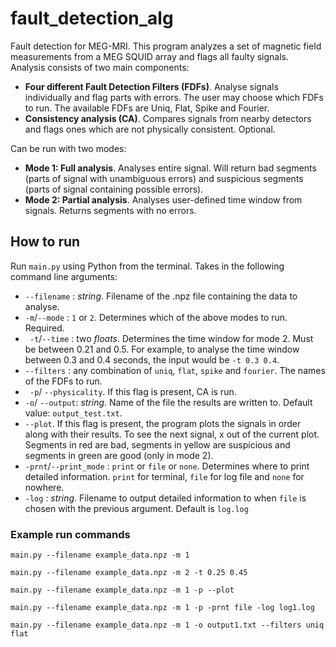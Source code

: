 # fault_detection_alg
Fault detection for MEG-MRI. This program analyzes a set of magnetic field measurements from a MEG SQUID array and flags all faulty signals. Analysis consists of two main components:

- **Four different Fault Detection Filters (FDFs)**. Analyse signals individually and flag parts with errors. The user may choose which FDFs to run. The available FDFs are Uniq, Flat, Spike and Fourier.
- **Consistency analysis (CA)**. Compares signals from nearby detectors and flags ones which are not physically consistent. Optional.

Can be run with two modes: 

- **Mode 1: Full analysis**. Analyses entire signal. Will return bad segments (parts of signal with unambiguous errors) and suspicious segments (parts of signal containing possible errors).
- **Mode 2: Partial analysis**. Analyses user-defined time window from signals. Returns segments with no errors.

## How to run
Run ` main.py ` using Python from the terminal. Takes in the following command line arguments:

- `--filename` : *string*. Filename of the .npz file containing the data to analyse.
- ` -m `/` --mode ` : `1` or `2`. Determines which of the above modes to run. Required.
- ` -t`/` --time ` : two *floats*. Determines the time window for mode 2. Must be between 0.21 and 0.5. For example, to analyse the time window between 0.3 and 0.4 seconds, the input would be `-t 0.3 0.4`.
- ` --filters ` : any combination of `uniq`, `flat`, `spike` and `fourier`. The names of the FDFs to run. 
- ` -p`/ `--physicality`. If this flag is present, CA is run.
- `-o`/ `--output`: *string*. Name of the file the results are written to. Default value: `output_test.txt`.
- `--plot`. If this flag is present, the program plots the signals in order along with their results. To see the next signal, x out of the current plot. Segments in red are bad, segments in yellow are suspicious and segments in green are good (only in mode 2).
- `-prnt`/`--print_mode` : `print` or `file` or `none`. Determines where to print detailed information. `print` for terminal, `file` for log file and `none` for nowhere.
- `-log` : *string*. Filename to output detailed information to when `file` is chosen with the previous argument. Default is `log.log`

### Example run commands
`main.py --filename example_data.npz -m 1`

`main.py --filename example_data.npz -m 2 -t 0.25 0.45`

`main.py --filename example_data.npz -m 1 -p --plot`

`main.py --filename example_data.npz -m 1 -p -prnt file -log log1.log`

`main.py --filename example_data.npz -m 1 -o output1.txt --filters uniq flat`
